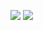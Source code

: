 <a href ="mailto:renerlcrisostomo@gmail.com" target="_blank"><img src="https://img.shields.io/badge/-Gmail-%23333?style=for-the-badge&logo=gmail&logoColor=white"></a>
<a href="https://www.linkedin.com/in/renercrisostomo/" target="_blank"><img src="https://img.shields.io/badge/-LinkedIn-%230077B5?style=for-the-badge&logo=linkedin&logoColor=white"></a>
